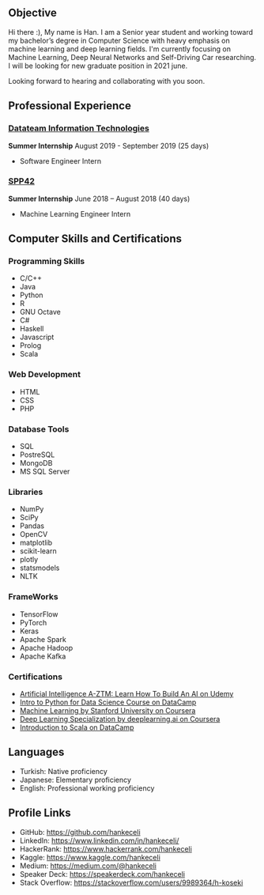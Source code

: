 
## Objective

  Hi there :), My name is Han. I am a Senior year student and working toward my bachelor’s degree in Computer Science with heavy emphasis on machine learning and deep learning fields. I'm currently focusing on Machine Learning, Deep Neural Networks and Self-Driving Car researching. I will be looking for new graduate position in 2021 june.

Looking forward to hearing and collaborating with you soon.

## Professional Experience

### [Datateam Information Technologies](http://www.datateam.com.tr/en/home/)
  **Summer Internship**      August 2019 - September 2019 (25 days)
  
  * Software Engineer Intern

### [SPP42](https://spp42.com/)

  **Summer Internship**      June 2018 – August 2018 (40 days)

  * Machine Learning Engineer Intern
  
## Computer Skills and Certifications

### Programming Skills 
  * C/C++
  * Java
  * Python
  * R
  * GNU Octave  
  * C#
  * Haskell
  * Javascript
  * Prolog
  * Scala
  
### Web Development 
  * HTML
  * CSS
  * PHP
  
### Database Tools 
  * SQL
  * PostreSQL
  * MongoDB
  * MS SQL Server
  
### Libraries 
  * NumPy
  * SciPy
  * Pandas
  * OpenCV
  * matplotlib
  * scikit-learn
  * plotly
  * statsmodels
  * NLTK
  
### FrameWorks 
  * TensorFlow
  * PyTorch
  * Keras
  * Apache Spark
  * Apache Hadoop
  * Apache Kafka
  
  
### Certifications 
  * [Artificial Intelligence A-ZTM: Learn How To Build An AI on Udemy](https://www.udemy.com/certificate/UC-FMRA52F7/)
  * [Intro to Python for Data Science Course on DataCamp](https://www.datacamp.com/statement-of-accomplishment/course/398f45feab54b260d3dc2548c8b05b76a1b0ec92)
  * [Machine Learning by Stanford University on Coursera](https://www.coursera.org/account/accomplishments/verify/HAWD4WP4XTQH)
  * [Deep Learning Specialization by deeplearning.ai on Coursera](https://www.coursera.org/account/accomplishments/specialization/MCVW6N38CV5E)
  * [Introduction to Scala on DataCamp](https://www.datacamp.com/statement-of-accomplishment/course/34c6413533efe44ea41b58eee78f7c700563340d)
  
  
## Languages
  * Turkish: Native proficiency
  * Japanese: Elementary proficiency
  * English: Professional working proficiency
  
## Profile Links
  * GitHub: <https://github.com/hankeceli>
  * LinkedIn: <https://www.linkedin.com/in/hankeceli/>
  * HackerRank: <https://www.hackerrank.com/hankeceli>
  * Kaggle: <https://www.kaggle.com/hankeceli>
  * Medium: <https://medium.com/@hankeceli>
  * Speaker Deck: <https://speakerdeck.com/hankeceli>
  * Stack Overflow: <https://stackoverflow.com/users/9989364/h-koseki>
